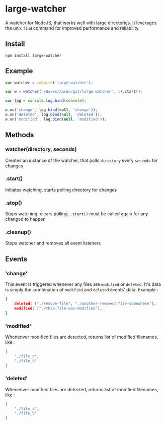 large-watcher
=============

A watcher for NodeJS, that works well with large directories. It leverages the unix `find` command for improved performance and reliability.


## Install

```
npm install large-watcher
```


## Example

```js
var watcher = require('large-watcher');

var w = watcher('/Users/aaron/git/large-watcher', 1).start();

var log = console.log.bind(console);

w.on('change', log.bind(null, 'change'));
w.on('deleted', log.bind(null, 'deleted'));
w.on('modified', log.bind(null, 'modified'));
```


## Methods

### watcher(directory, seconds)
Creates an instance of the watcher, that polls `directory` every `seconds` for changes

### .start()
Initiates watching, starts polling directory for changes

### .stop()
Stops watching, clears polling. `.start()` must be called again for any changed to happen

### .cleanup()
Stops watcher and removes all event listeners


## Events

### 'change'
This event is triggered whenever any files are `modified` or `deleted`. It's data is simply the combination of `modified` and `deleted` events' data. Example :

```json
{
    deleted: ["./remove-file", "./another-removed-file-somewhere"],
    modified: ["./this-file-was-modified"],
}
```

### 'modified'
Whenenver modified files are detected, returns list of modified filenames, like :

```json
[
    "./file_a",
    "./file_b"
]
```

### 'deleted'
Whenenver modified files are detected, returns list of modified filenames, like :

```json
[
    "./file_a",
    "./file_b"
]
```

